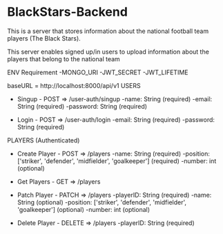 # BlackStars-Backend
This is a server that stores information about the national football team players (The Black Stars).

This server enables signed up/in users to upload information about the players that belong to the national team

ENV Requirement
 -MONGO_URI
 -JWT_SECRET
 -JWT_LIFETIME

baseURL = http://localhost:8000/api/v1
USERS
* Singup - POST => /user-auth/singup 
    -name: String (required)
    -email: String (required)
    -password: String (required)

* Login - POST => /user-auth/login
    -email: String (required)
    -password: String (required)

PLAYERS (Authenticated)
* Create Player - POST => /players
    -name: String (required)
    -position: ['striker', 'defender', 'midfielder', 'goalkeeper'] (required)
    -number: int (optional)

* Get Players - GET => /players

* Patch Player - PATCH => /players
    -playerID: String (required)
    -name: String (optional)
    -position: ['striker', 'defender', 'midfielder', 'goalkeeper'] (optional)
    -number: int (optional)

* Delete Player - DELETE => /players
    -playerID: String (required)
